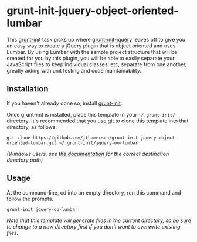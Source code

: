 # grunt-init-jquery-object-oriented-lumbar

This [grunt-init][] task picks up where [grunt-init-jquery][] leaves off to give you an
easy way to create a jQuery plugin that is object oriented and uses Lumbar. By using
Lumbar with the sample project structure that will be created for you by this plugin,
you will be able to easily separate your JavaScript files to keep individual classes,
etc, separate from one another, greatly aiding with unit testing and code
maintainability.

[grunt-init]: http://gruntjs.com/project-scaffolding
[grunt-init-jquery]: https://github.com/gruntjs/grunt-init-jquery

## Installation

If you haven't already done so, install [grunt-init][].

Once grunt-init is installed, place this template in your `~/.grunt-init/` directory.
It's recommended that you use git to clone this template into that directory, as follows:

```
git clone https://github.com/jthomerson/grunt-init-jquery-object-oriented-lumbar.git ~/.grunt-init/jquery-oo-lumbar
```

_(Windows users, see [the documentation][grunt-init] for the correct destination directory path)_

## Usage

At the command-line, cd into an empty directory, run this command and follow the prompts.

```
grunt-init jquery-oo-lumbar
```

_Note that this template will generate files in the current directory, so be sure to change
to a new directory first if you don't want to overwrite existing files._
